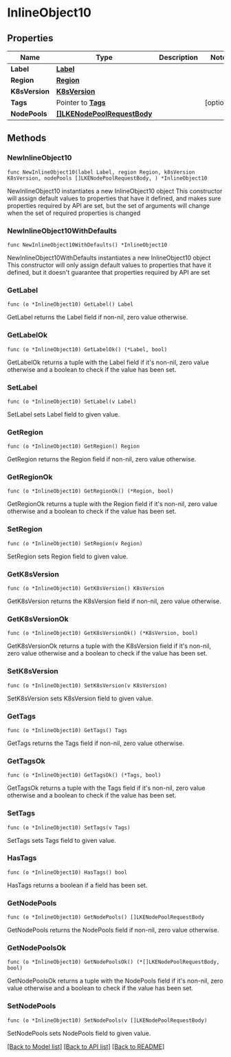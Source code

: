 # InlineObject10

## Properties

Name | Type | Description | Notes
------------ | ------------- | ------------- | -------------
**Label** | [**Label**](Label.md) |  | 
**Region** | [**Region**](Region.md) |  | 
**K8sVersion** | [**K8sVersion**](K8sVersion.md) |  | 
**Tags** | Pointer to [**Tags**](Tags.md) |  | [optional] 
**NodePools** | [**[]LKENodePoolRequestBody**](LKENodePoolRequestBody.md) |  | 

## Methods

### NewInlineObject10

`func NewInlineObject10(label Label, region Region, k8sVersion K8sVersion, nodePools []LKENodePoolRequestBody, ) *InlineObject10`

NewInlineObject10 instantiates a new InlineObject10 object
This constructor will assign default values to properties that have it defined,
and makes sure properties required by API are set, but the set of arguments
will change when the set of required properties is changed

### NewInlineObject10WithDefaults

`func NewInlineObject10WithDefaults() *InlineObject10`

NewInlineObject10WithDefaults instantiates a new InlineObject10 object
This constructor will only assign default values to properties that have it defined,
but it doesn't guarantee that properties required by API are set

### GetLabel

`func (o *InlineObject10) GetLabel() Label`

GetLabel returns the Label field if non-nil, zero value otherwise.

### GetLabelOk

`func (o *InlineObject10) GetLabelOk() (*Label, bool)`

GetLabelOk returns a tuple with the Label field if it's non-nil, zero value otherwise
and a boolean to check if the value has been set.

### SetLabel

`func (o *InlineObject10) SetLabel(v Label)`

SetLabel sets Label field to given value.


### GetRegion

`func (o *InlineObject10) GetRegion() Region`

GetRegion returns the Region field if non-nil, zero value otherwise.

### GetRegionOk

`func (o *InlineObject10) GetRegionOk() (*Region, bool)`

GetRegionOk returns a tuple with the Region field if it's non-nil, zero value otherwise
and a boolean to check if the value has been set.

### SetRegion

`func (o *InlineObject10) SetRegion(v Region)`

SetRegion sets Region field to given value.


### GetK8sVersion

`func (o *InlineObject10) GetK8sVersion() K8sVersion`

GetK8sVersion returns the K8sVersion field if non-nil, zero value otherwise.

### GetK8sVersionOk

`func (o *InlineObject10) GetK8sVersionOk() (*K8sVersion, bool)`

GetK8sVersionOk returns a tuple with the K8sVersion field if it's non-nil, zero value otherwise
and a boolean to check if the value has been set.

### SetK8sVersion

`func (o *InlineObject10) SetK8sVersion(v K8sVersion)`

SetK8sVersion sets K8sVersion field to given value.


### GetTags

`func (o *InlineObject10) GetTags() Tags`

GetTags returns the Tags field if non-nil, zero value otherwise.

### GetTagsOk

`func (o *InlineObject10) GetTagsOk() (*Tags, bool)`

GetTagsOk returns a tuple with the Tags field if it's non-nil, zero value otherwise
and a boolean to check if the value has been set.

### SetTags

`func (o *InlineObject10) SetTags(v Tags)`

SetTags sets Tags field to given value.

### HasTags

`func (o *InlineObject10) HasTags() bool`

HasTags returns a boolean if a field has been set.

### GetNodePools

`func (o *InlineObject10) GetNodePools() []LKENodePoolRequestBody`

GetNodePools returns the NodePools field if non-nil, zero value otherwise.

### GetNodePoolsOk

`func (o *InlineObject10) GetNodePoolsOk() (*[]LKENodePoolRequestBody, bool)`

GetNodePoolsOk returns a tuple with the NodePools field if it's non-nil, zero value otherwise
and a boolean to check if the value has been set.

### SetNodePools

`func (o *InlineObject10) SetNodePools(v []LKENodePoolRequestBody)`

SetNodePools sets NodePools field to given value.



[[Back to Model list]](../README.md#documentation-for-models) [[Back to API list]](../README.md#documentation-for-api-endpoints) [[Back to README]](../README.md)


